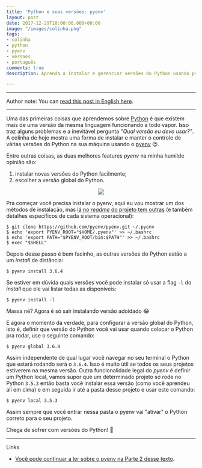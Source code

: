 ```yaml
---
title: 'Python e suas versões: pyenv'
layout: post
date: 2017-12-29T10:00:00.000+00:00
image: "/images/colinha.png"
tags:
- colinha
- python
- pyenv
- versoes
- português
comments: true
description: Aprenda a instalar e gerenciar versões do Python usando pyenv

---
```

***

Author note: You can [read this post in English here](https://jtemporal.com/python-and-its-versions/).

***

Uma das primeiras coisas que aprendemos sobre [Python](https://www.python.org/) é que existem mais de uma versão da mesma linguagem funcionando a todo vapor. Isso traz alguns problemas e a inevitável pergunta _"Qual versão eu devo usar?"_. A colinha de hoje mostra uma forma de instalar e manter o controle de várias versões do Python na sua máquina usando o [pyenv](https://github.com/pyenv/pyenv) 😉.

Entre outras coisas, as duas melhores features _pyenv_ na minha humilde opinião são:

1. instalar novas versões do Python facilmente;
2. escolher a versão global do Python.

<center> <img src="https://media.giphy.com/media/10lqVdCCc9812M/giphy.gif"/></center>

Pra começar você precisa instalar o pyenv, aqui eu vou mostrar um dos métodos de instalação, mas [lá no _readme_ do projeto tem outras](https://github.com/pyenv/pyenv#installation) (e também detalhes específicos de cada sistema operacional):

``` console
$ git clone https://github.com/pyenv/pyenv.git ~/.pyenv
$ echo 'export PYENV_ROOT="$HOME/.pyenv"' >> ~/.bashrc
$ echo 'export PATH="$PYENV_ROOT/bin:$PATH"' >> ~/.bashrc
$ exec "$SHELL"
```

Depois desse passo é bem facinho, as outras versões do Python estão a um _install_ de distância:

``` console
$ pyenv install 3.6.4
```

Se estiver em dúvida quais versões você pode instalar só usar a flag `-l` do _install_ que ele vai listar todas as disponíveis:

``` console
$ pyenv install -l
```

Massa né? Agora é só sair instalando versão adoidado 😂

E agora o momento da verdade, para configurar a versão global do Python, isto é, definir que versão do Python você vai usar quando colocar o Python pra rodar, use o seguinte comando:

    $ pyenv global 3.6.4

Assim independente de qual lugar você navegar no seu terminal o Python que estará rodando será o `3.6.4`. Isso é muito útil se todos os seus projetos estiverem na mesma versão. Outra funcionalidade legal do _pyenv_ é definir um Python local, vamos supor que um determinado projeto só rode no Python `3.5.3` então basta você instalar essa versão (como você aprendeu ali em cima) e em seguida ir até a pasta desse projeto e usar este comando:

    $ pyenv local 3.5.3

Assim sempre que você entrar nessa pasta o pyenv vai "ativar" o Python correto para o seu projeto.  
  
Chega de sofrer com versões do Python! 🎉

***

Links

* [Você pode continuar a ler sobre o pyenv na Parte 2 desse texto](https://jtemporal.com/pyenv-parte2/).